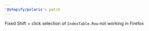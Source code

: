 ```yaml
---
'@shopify/polaris': patch
---
```


Fixed Shift + click selection of `IndexTable.Row` not working in Firefox
